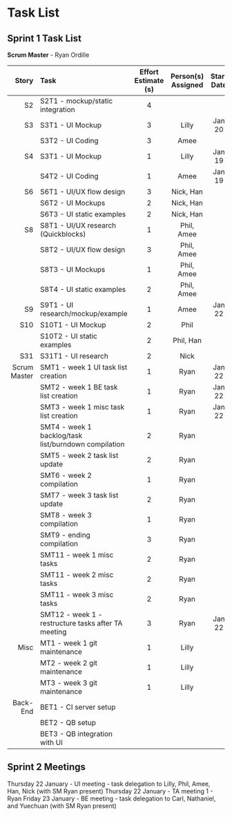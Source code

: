 # Task List
## Sprint 1 Task List

**Scrum Master** - Ryan Ordille

| Story        | Task             | Effort Estimate (s) | Person(s) Assigned | Start Date | End Date | Actual Effort |
| -----------: | :--------------- | :---------------------: | :----------------: | :--------: | :------: | :-----------: |
| S2           | S2T1 - mockup/static integration | 4 | | | | |
| S3           | S3T1 - UI Mockup | 3 | Lilly |Jan 20 | Jan 22|3|
|              | S3T2 - UI Coding | 3 | Amee | | | |
| S4           | S3T1 - UI Mockup | 1 | Lilly | Jan 19 | Jan 19 | 1  |
|              | S4T2 - UI Coding | 1 | Amee | Jan 19 | Jan 19 | 1  |
| S6           | S6T1 - UI/UX flow design | 3 | Nick, Han | | | |
|              | S6T2 - UI Mockups | 2 | Nick, Han | | | |
|              | S6T3 - UI static examples | 2 | Nick, Han | | | |
| S8           | S8T1 - UI/UX research (Quickblocks) | 1  | Phil, Amee | | | |
|              | S8T2 - UI/UX flow design | 3 | Phil, Amee | | | |
|              | S8T3 - UI Mockups | 1  | Phil, Amee | | | |
|              | S8T4 - UI static examples | 2 | Phil, Amee | | | |
| S9           | S9T1 - UI research/mockup/example | 1 | Amee | Jan 22 | Jan 22 | 1 |
| S10          | S10T1 - UI Mockup | 2 | Phil | | | |
|              | S10T2 - UI static examples | 2 | Phil, Han | | | |
| S31          | S31T1 - UI research | 2 | Nick | | | |
| Scrum Master | SMT1 - week 1 UI task list creation | 1 | Ryan | Jan 22 | Jan 22 | 1  |
|              | SMT2 - week 1 BE task list creation | 1 | Ryan | Jan 22 | | |
|              | SMT3 - week 1 misc task list creation | 1 | Ryan | Jan 22 | | |
|              | SMT4 - week 1 backlog/task list/burndown compilation | 2 | Ryan | | | |
|              | SMT5 - week 2 task list update | 2 | Ryan | | | |
|              | SMT6 - week 2 compilation | 1 | Ryan | | | |
|              | SMT7 - week 3 task list update | 2 | Ryan | | | |
|              | SMT8 - week 3 compilation | 1 | Ryan | | | |
|              | SMT9 - ending compilation | 3 | Ryan | | | |
|              | SMT11 - week 1 misc tasks | 2 | Ryan | | | |
|              | SMT11 - week 2 misc tasks | 2 | Ryan | | | |
|              | SMT11 - week 3 misc tasks | 2 | Ryan | | | |
|              | SMT12 - week 1 - restructure tasks after TA meeting | 3 | Ryan | Jan 22 | | |
| Misc         | MT1 - week 1 git maintenance | 1 | Lilly | | | |
|              | MT2 - week 2 git maintenance | 1 | Lilly | | | |
|              | MT3 - week 3 git maintenance | 1 | Lilly | | | |
| Back-End     | BET1 - CI server setup | | | | | |
|              | BET2 - QB setup | | | | | |
|              | BET3 - QB integration with UI | | | | | |

## Sprint 2 Meetings

Thursday 22 January - UI meeting - task delegation to Lilly, Phil, Amee, Han, Nick (with SM Ryan present)
Thursday 22 January - TA meeting 1 - Ryan
Friday 23 January - BE meeting - task delegation to Carl, Nathaniel, and Yuechuan (with SM Ryan present)
